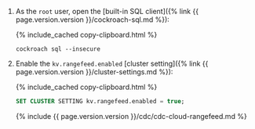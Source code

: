 1. As the `root` user, open the [built-in SQL client]({% link {{ page.version.version }}/cockroach-sql.md %}):

    {% include_cached copy-clipboard.html %}
    ~~~ shell
    cockroach sql --insecure
    ~~~

1. Enable the `kv.rangefeed.enabled` [cluster setting]({% link {{ page.version.version }}/cluster-settings.md %}):

    {% include_cached copy-clipboard.html %}
    ~~~ sql
    SET CLUSTER SETTING kv.rangefeed.enabled = true;
    ~~~

    {% include {{ page.version.version }}/cdc/cdc-cloud-rangefeed.md %}
